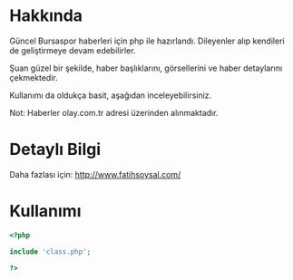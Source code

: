 Hakkında
====================

Güncel Bursaspor haberleri için php ile hazırlandı. Dileyenler alıp kendileri de geliştirmeye devam edebilirler.

Şuan güzel bir şekilde, haber başlıklarını,  görsellerini ve haber detaylarını çekmektedir.

Kullanımı da oldukça basit, aşağıdan inceleyebilirsiniz.

Not: Haberler olay.com.tr adresi üzerinden alınmaktadır.

Detaylı Bilgi
====================

Daha fazlası için: <a href="http://www.fatihsoysal.com/">http://www.fatihsoysal.com/<a/>

Kullanımı
====================

```php
<?php

include 'class.php';

?>
```
